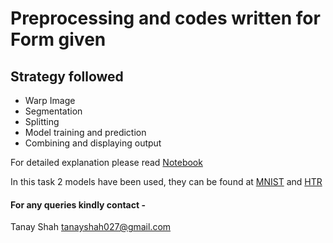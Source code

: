 # Preprocessing and codes written for Form given

## Strategy followed
- Warp Image
- Segmentation
- Splitting
- Model training and prediction
- Combining and displaying output

For detailed explanation please read [Notebook](https://github.com/Tanay-27/HandWritten_OCR/blob/main/BankFormTask/Internship_Task.ipynb)

In this task 2 models have been used, they can be found at [MNIST](https://github.com/Tanay-27/ML_Hackathons-Projects/blob/master/Digit_Prediction/mnist.ipynb) and [HTR](https://www.kaggle.com/tanay27/handwritten-digit-classifier)

#### For any queries kindly contact - 
Tanay Shah 
tanayshah027@gmail.com
